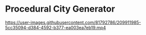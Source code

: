 # Procedural City Generator

https://user-images.githubusercontent.com/81792786/209911985-5cc35094-d384-4592-b377-ea003ea7eb19.mp4
